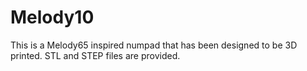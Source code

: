 # Melody10
This is a Melody65 inspired numpad that has been designed to be 3D printed. STL and STEP files are provided.
